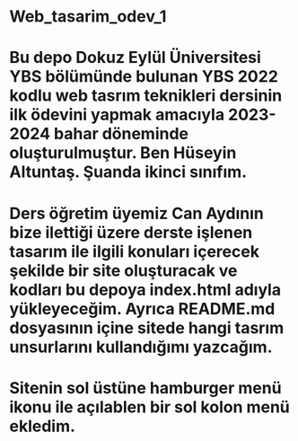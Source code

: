 # Web_tasarim_odev_1
# Bu depo Dokuz Eylül Üniversitesi YBS bölümünde bulunan YBS 2022 kodlu web tasrım teknikleri dersinin ilk ödevini yapmak amacıyla 2023-2024 bahar döneminde oluşturulmuştur. Ben Hüseyin Altuntaş. Şuanda ikinci sınıfım.
# Ders öğretim üyemiz Can Aydının bize ilettiği üzere derste işlenen tasarım ile ilgili konuları içerecek şekilde bir site oluşturacak ve kodları bu depoya index.html adıyla yükleyeceğim. Ayrıca README.md dosyasının içine sitede hangi tasrım unsurlarını kullandığımı yazcağım.
# Sitenin sol üstüne hamburger menü ikonu ile açılablen bir sol kolon menü ekledim.